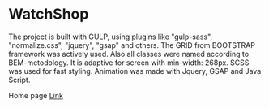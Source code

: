# WatchShop

The project is built with GULP, using plugins like "gulp-sass", "normalize.css", "jquery", "gsap" and others. The GRID from BOOTSTRAP framework was actively used. Also all classes were named according to BEM-metodology. It is adaptive for screen with min-width: 268px. SCSS was used for fast styling. Animation was made with Jquery, GSAP and Java Script.

Home page 
[Link](https://alinaandriychuk.github.io/WatchShop/app/)
